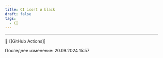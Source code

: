 ```yaml
---
title: CI isort и black
draft: false
tags:
  - CI
---
```


----
📂 [[GitHub Actions]]

Последнее изменение: 20.09.2024 15:57